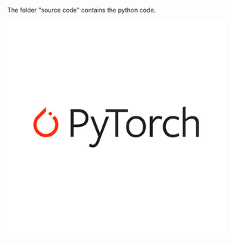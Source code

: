 The folder "source code" contains the python code.

![alt text](https://github.com/jkrn/Image_transformation_PyTorch/blob/main/images/pytorch.png?raw=true)

